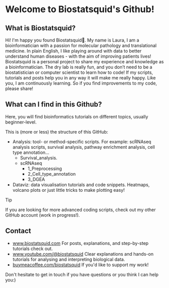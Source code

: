 # **Welcome to Biostatsquid's Github!**

## **What is Biostatsquid?**
Hi! I'm happy you found Biostatsquid:squid:. 
My name is Laura, I am a bioinformatician with a passion for molecular pathology and translational medicine. In plain English, I like playing around with data to better understand human diseases - with the aim of improving patients lives!
Biostatsquid is a personal project to share my experience and knowledge as a bioinformatician. The dry lab is really fun, and you don’t need to be a biostatistician or computer scientist to learn how to code!
If my scripts, tutorials and posts help you in any way it will make me really happy. Like you, I am continuously learning. So if you find improvements to my code, please share!

## **What can I find in this Github?**
Here, you will find bioinformatics tutorials on different topics, usually beginner-level.

This is (more or less) the structure of this GitHub:
- Analysis: tool- or method-specific scripts. For example: scRNAseq analysis scripts, survival analysis, pathway enrichment analysis, cell type annotation...
  - Survival_analysis.
  - scRNAseq
    - 1_Preprocessing
    - 2_Cell_type_annotation
    - 3_DGEA
- Dataviz: data visualisation tutorials and code snippets. Heatmaps, volcano plots or just little tricks to make plotting easy!

> [!TIP]
> If you are looking for more advanced coding scripts, check out my other GitHub account (work in progress!).

## **Contact**
- www.biostatsquid.com For posts, explanations, and step-by-step tutorials check out.
- www.youtube.com/@biostatsquid  Clear explanations and hands-on tutorials for analysing and interpreting biological data.
- [buymeacoffee.com/biostatsquid](https://www.buymeacoffee.com/biostatsquid) If you'd like to support my work!

Don't hesitate to get in touch if you have questions or you think I can help you:)

